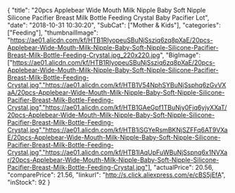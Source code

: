 {
	"title": "20pcs Applebear Wide Mouth Milk Nipple Baby Soft Nipple Silicone Pacifier Breast Milk Bottle Feeding Crystal Baby Pacifier Lot",
	"date": "2018-10-31 10:30:20",
	"SubCat": ["Mother & Kids"],
	"categories": ["Feeding"],
	"thumbnailImage": "https://ae01.alicdn.com/kf/HTB1RIyopeuSBuNjSsziq6zq8pXaE/20pcs-Applebear-Wide-Mouth-Milk-Nipple-Baby-Soft-Nipple-Silicone-Pacifier-Breast-Milk-Bottle-Feeding-Crystal.jpg_220x220.jpg",
	"BigImage": ["https://ae01.alicdn.com/kf/HTB1RIyopeuSBuNjSsziq6zq8pXaE/20pcs-Applebear-Wide-Mouth-Milk-Nipple-Baby-Soft-Nipple-Silicone-Pacifier-Breast-Milk-Bottle-Feeding-Crystal.jpg","https://ae01.alicdn.com/kf/HTB1V54NphSYBuNjSsphq6zGvVXaA/20pcs-Applebear-Wide-Mouth-Milk-Nipple-Baby-Soft-Nipple-Silicone-Pacifier-Breast-Milk-Bottle-Feeding-Crystal.jpg","https://ae01.alicdn.com/kf/HTB1GAeGpf1TBuNjy0Fjq6yjyXXaT/20pcs-Applebear-Wide-Mouth-Milk-Nipple-Baby-Soft-Nipple-Silicone-Pacifier-Breast-Milk-Bottle-Feeding-Crystal.jpg","https://ae01.alicdn.com/kf/HTB1iSGYeRsmBKNjSZFFq6AT9VXaE/20pcs-Applebear-Wide-Mouth-Milk-Nipple-Baby-Soft-Nipple-Silicone-Pacifier-Breast-Milk-Bottle-Feeding-Crystal.jpg","https://ae01.alicdn.com/kf/HTB1IAqUpFuWBuNjSspnq6x1NVXar/20pcs-Applebear-Wide-Mouth-Milk-Nipple-Baby-Soft-Nipple-Silicone-Pacifier-Breast-Milk-Bottle-Feeding-Crystal.jpg"],
	"actualPrice": 20.56,
	"comparePrice": 21.56,
	"linkurl": "http://s.click.aliexpress.com/e/cBS5jEfA",
	"inStock": 92
}
